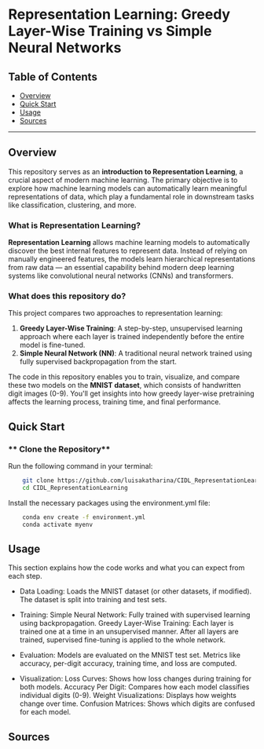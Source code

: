 # Representation Learning: Greedy Layer-Wise Training vs Simple Neural Networks
## **Table of Contents**
- [Overview](#overview)
- [Quick Start](#quick-start)
- [Usage](#usage)
- [Sources](#sources)
---

## **Overview**
This repository serves as an **introduction to Representation Learning**, a crucial aspect of modern machine learning. The primary objective is to explore how machine learning models can automatically learn meaningful representations of data, which play a fundamental role in downstream tasks like classification, clustering, and more.

### **What is Representation Learning?**
**Representation Learning** allows machine learning models to automatically discover the best internal features to represent data. Instead of relying on manually engineered features, the models learn hierarchical representations from raw data — an essential capability behind modern deep learning systems like convolutional neural networks (CNNs) and transformers.

### **What does this repository do?**
This project compares two approaches to representation learning:
1. **Greedy Layer-Wise Training**: A step-by-step, unsupervised learning approach where each layer is trained independently before the entire model is fine-tuned.
2. **Simple Neural Network (NN)**: A traditional neural network trained using fully supervised backpropagation from the start.

The code in this repository enables you to train, visualize, and compare these two models on the **MNIST dataset**, which consists of handwritten digit images (0-9). You'll get insights into how greedy layer-wise pretraining affects the learning process, training time, and final performance.

## **Quick Start**
### ** Clone the Repository**
Run the following command in your terminal:
```bash
    git clone https://github.com/luisakatharina/CIDL_RepresentationLearning.git
    cd CIDL_RepresentationLearning
```

Install the necessary packages using the environment.yml file:
```bash
    conda env create -f environment.yml
    conda activate myenv
```


## **Usage**
This section explains how the code works and what you can expect from each step.
- Data Loading:
    Loads the MNIST dataset (or other datasets, if modified).
    The dataset is split into training and test sets.

- Training:
    Simple Neural Network: Fully trained with supervised learning using backpropagation.
    Greedy Layer-Wise Training: Each layer is trained one at a time in an unsupervised manner. After all layers are trained, supervised fine-tuning is applied to the whole network.

- Evaluation:
    Models are evaluated on the MNIST test set.
    Metrics like accuracy, per-digit accuracy, training time, and loss are computed.

- Visualization:
    Loss Curves: Shows how loss changes during training for both models.
    Accuracy Per Digit: Compares how each model classifies individual digits (0-9).
    Weight Visualizations: Displays how weights change over time.
    Confusion Matrices: Shows which digits are confused for each model.

## **Sources**

